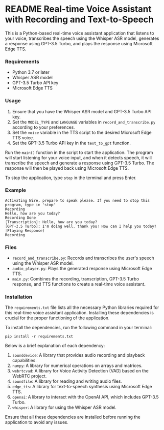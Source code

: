 # README Real-time Voice Assistant with Recording and Text-to-Speech
This is a Python-based real-time voice assistant application that listens to your voice, transcribes the speech using the Whisper ASR model, generates a response using GPT-3.5 Turbo, and plays the response using Microsoft Edge TTS.
### Requirements
- Python 3.7 or later
- Whisper ASR model
- GPT-3.5 Turbo API key
- Microsoft Edge TTS


### Usage
1. Ensure that you have the Whisper ASR model and GPT-3.5 Turbo API key.
2. Set the `MODEL_TYPE` and `LANGUAGE` variables in `record_and_transcribe.py` according to your preferences.
3. Set the `voice` variable in the TTS script to the desired Microsoft Edge TTS voice.
4. Set the GPT-3.5 Turbo API key in the `text_to_gpt` function.


Run the `main()` function in the script to start the application. The program will start listening for your voice input, and when it detects speech, it will transcribe the speech and generate a response using GPT-3.5 Turbo. The response will then be played back using Microsoft Edge TTS.

To stop the application, type `stop` in the terminal and press Enter.
### Example
```
Activating Wire, prepare to speak please. If you need to stop this program, type in 'stop'
Recording
Hello, how are you today?
Recording Done
[Transcription]: Hello, how are you today?
[GPT-3.5 Turbo]: I'm doing well, thank you! How can I help you today?
[Playing Response]
Recording

```
### Files
- `record_and_transcribe.py`: Records and transcribes the user's speech using the Whisper ASR model.
- `audio_player.py`: Plays the generated response using Microsoft Edge TTS.
- `main.py`: Combines the recording, transcription, GPT-3.5 Turbo response, and TTS functions to create a real-time voice assistant.

### Installation
The `requirements.txt` file lists all the necessary Python libraries required for this real-time voice assistant application. Installing these dependencies is crucial for the proper functioning of the application.

To install the dependencies, run the following command in your terminal:

```
pip install -r requirements.txt

```

Below is a brief explanation of each dependency:

1. `sounddevice`: A library that provides audio recording and playback capabilities.
2. `numpy`: A library for numerical operations on arrays and matrices.
3. `webrtcvad`: A library for Voice Activity Detection (VAD) based on the WebRTC project.
4. `soundfile`: A library for reading and writing audio files.
5. `edge_tts`: A library for text-to-speech synthesis using Microsoft Edge TTS.
6. `openai`: A library to interact with the OpenAI API, which includes GPT-3.5 Turbo.
7. `whisper`: A library for using the Whisper ASR model.


Ensure that all these dependencies are installed before running the application to avoid any issues.